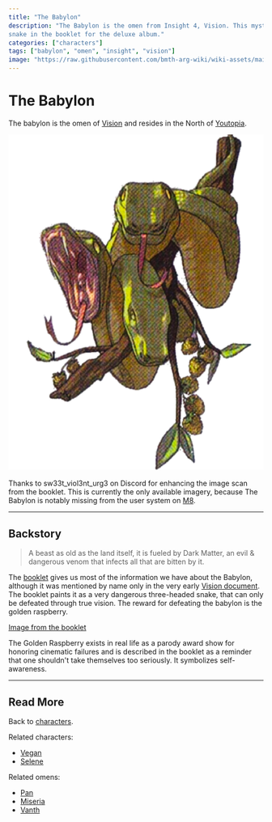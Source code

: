 ```yaml
---
title: "The Babylon"
description: "The Babylon is the omen from Insight 4, Vision. This mysterious insight was finally revealed to be a three-headed 
snake in the booklet for the deluxe album."
categories: ["characters"]
tags: ["babylon", "omen", "insight", "vision"]
image: "https://raw.githubusercontent.com/bmth-arg-wiki/wiki-assets/main/characters/babylon/babylon-300x300.jpg"
---
```


# The Babylon

The babylon is the omen of [Vision](../lore/insight4-vision) and resides in the North of [Youtopia](../lore/youtopia).

![Image from the booklet](https://raw.githubusercontent.com/bmth-arg-wiki/wiki-assets/main/characters/babylon/babylon.png)

Thanks to sw33t_viol3nt_urg3 on Discord for enhancing the image scan from the booklet. This is currently the only 
available imagery, because The Babylon is notably missing from the user system on [M8](../m8).

***

## Backstory

> A beast as old as the land itself, it is fueled by Dark Matter, an evil & dangerous venom 
> that infects all that are bitten by it.

The [booklet](../lore/booklet) gives us most of the information we have about the Babylon, although 
it was mentioned by name only in the very early [Vision document](../lore/insight4-vision). The booklet 
paints it as a very dangerous three-headed snake, that can only be defeated through true vision. 
The reward for defeating the babylon is the golden raspberry.

[Image from the booklet](https://raw.githubusercontent.com/bmth-arg-wiki/wiki-assets/main/characters/babylon/golden_raspberry.jpg)

The Golden Raspberry exists in real life as a parody award show for honoring cinematic failures and is described in the 
booklet as a reminder that one shouldn't take themselves too seriously. It symbolizes self-awareness.

***

## Read More

Back to [characters](characters). 

Related characters:

- [Vegan](vegan)
- [Selene](selene)

Related omens:

- [Pan](pan)
- [Miseria](miseria)
- [Vanth](vanth)